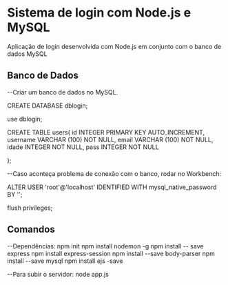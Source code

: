 # Sistema de login com Node.js e MySQL
Aplicação de login desenvolvida com Node.js em conjunto com o banco de dados MySQL

<h2> Banco de Dados </h2>

--Criar um banco de dados no MySQL.

CREATE DATABASE dblogin;

use dblogin;

CREATE TABLE users(
	id INTEGER PRIMARY KEY AUTO_INCREMENT,
    username VARCHAR (100) NOT NULL,
    email VARCHAR (100) NOT NULL,
    idade INTEGER NOT NULL,
    pass INTEGER NOT NULL

);

--Caso aconteça problema de conexão com o banco, rodar no Workbench:

ALTER USER 'root'@'localhost' IDENTIFIED WITH mysql_native_password BY '';

flush privileges;

<h2> Comandos</h2>

--Dependências:
npm init
npm install nodemon -g 
npm install -- save express
npm install express-session
npm install --save body-parser
npm install --save mysql
npm install ejs -save

--Para subir o servidor:
node app.js